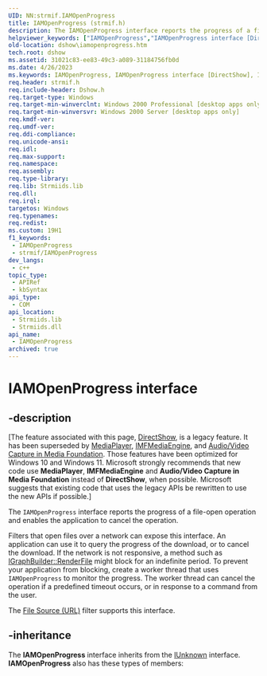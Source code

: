 ```yaml
---
UID: NN:strmif.IAMOpenProgress
title: IAMOpenProgress (strmif.h)
description: The IAMOpenProgress interface reports the progress of a file-open operation and enables the application to cancel the operation.Filters that open files over a network can expose this interface.
helpviewer_keywords: ["IAMOpenProgress","IAMOpenProgress interface [DirectShow]","IAMOpenProgress interface [DirectShow]","described","IAMOpenProgressInterface","dshow.iamopenprogress","strmif/IAMOpenProgress"]
old-location: dshow\iamopenprogress.htm
tech.root: dshow
ms.assetid: 31021c83-ee83-49c3-a089-31184756fb0d
ms.date: 4/26/2023
ms.keywords: IAMOpenProgress, IAMOpenProgress interface [DirectShow], IAMOpenProgress interface [DirectShow],described, IAMOpenProgressInterface, dshow.iamopenprogress, strmif/IAMOpenProgress
req.header: strmif.h
req.include-header: Dshow.h
req.target-type: Windows
req.target-min-winverclnt: Windows 2000 Professional [desktop apps only]
req.target-min-winversvr: Windows 2000 Server [desktop apps only]
req.kmdf-ver: 
req.umdf-ver: 
req.ddi-compliance: 
req.unicode-ansi: 
req.idl: 
req.max-support: 
req.namespace: 
req.assembly: 
req.type-library: 
req.lib: Strmiids.lib
req.dll: 
req.irql: 
targetos: Windows
req.typenames: 
req.redist: 
ms.custom: 19H1
f1_keywords:
 - IAMOpenProgress
 - strmif/IAMOpenProgress
dev_langs:
 - c++
topic_type:
 - APIRef
 - kbSyntax
api_type:
 - COM
api_location:
 - Strmiids.lib
 - Strmiids.dll
api_name:
 - IAMOpenProgress
archived: true
---
```


# IAMOpenProgress interface


## -description

\[The feature associated with this page, [DirectShow](/windows/win32/directshow/directshow), is a legacy feature. It has been superseded by [MediaPlayer](/uwp/api/Windows.Media.Playback.MediaPlayer), [IMFMediaEngine](/windows/win32/api/mfmediaengine/nn-mfmediaengine-imfmediaengine), and [Audio/Video Capture in Media Foundation](/windows/win32/medfound/audio-video-capture-in-media-foundation). Those features have been optimized for Windows 10 and Windows 11. Microsoft strongly recommends that new code use **MediaPlayer**, **IMFMediaEngine** and **Audio/Video Capture in Media Foundation** instead of **DirectShow**, when possible. Microsoft suggests that existing code that uses the legacy APIs be rewritten to use the new APIs if possible.\]

The <code>IAMOpenProgress</code> interface reports the progress of a file-open operation and enables the application to cancel the operation.

Filters that open files over a network can expose this interface. An application can use it to query the progress of the download, or to cancel the download. If the network is not responsive, a method such as <a href="/windows/desktop/api/strmif/nf-strmif-igraphbuilder-renderfile">IGraphBuilder::RenderFile</a> might block for an indefinite period. To prevent your application from blocking, create a worker thread that uses <code>IAMOpenProgress</code> to monitor the progress. The worker thread can cancel the operation if a predefined timeout occurs, or in response to a command from the user.

The <a href="/windows/desktop/DirectShow/file-source--url--filter">File Source (URL)</a> filter supports this interface.

## -inheritance

The <b>IAMOpenProgress</b> interface inherits from the <a href="/windows/desktop/api/unknwn/nn-unknwn-iunknown">IUnknown</a> interface. <b>IAMOpenProgress</b> also has these types of members:

